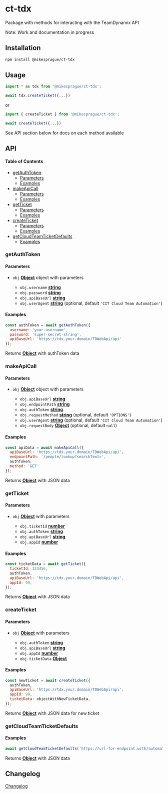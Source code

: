 # ct-tdx

Package with methods for interacting with the TeamDynamix API

Note: Work and documentation in progress

## Installation

```bash
npm install @mikesprague/ct-tdx
```

## Usage

```javascript
import * as tdx from '@mikesprague/ct-tdx';

await tdx.createTicket({...})
```

or

```javascript
import { createTicket } from '@mikesprague/ct-tdx';

await createTicket({...})
```

See API section below for docs on each method available

## API

<!-- Generated by documentation.js. Update this documentation by updating the source code. -->

#### Table of Contents

*   [getAuthToken](#getauthtoken)
    *   [Parameters](#parameters)
    *   [Examples](#examples)
*   [makeApiCall](#makeapicall)
    *   [Parameters](#parameters-1)
    *   [Examples](#examples-1)
*   [getTicket](#getticket)
    *   [Parameters](#parameters-2)
    *   [Examples](#examples-2)
*   [createTicket](#createticket)
    *   [Parameters](#parameters-3)
    *   [Examples](#examples-3)
*   [getCloudTeamTicketDefaults](#getcloudteamticketdefaults)
    *   [Examples](#examples-4)

### getAuthToken

#### Parameters

*   `obj` **[Object](https://developer.mozilla.org/docs/Web/JavaScript/Reference/Global_Objects/Object)** object with parameters

    *   `obj.username` **[string](https://developer.mozilla.org/docs/Web/JavaScript/Reference/Global_Objects/String)**&#x20;
    *   `obj.password` **[string](https://developer.mozilla.org/docs/Web/JavaScript/Reference/Global_Objects/String)**&#x20;
    *   `obj.apiBaseUrl` **[string](https://developer.mozilla.org/docs/Web/JavaScript/Reference/Global_Objects/String)**&#x20;
    *   `obj.userAgent` **[string](https://developer.mozilla.org/docs/Web/JavaScript/Reference/Global_Objects/String)**  (optional, default `'CIT Cloud Team Automation'`)

#### Examples

```javascript
const authToken = await getAuthToken({
  username: 'your-username',
  password: 'super-secret-string',
  apiBaseUrl: 'https://tdx.your.domain/TDWebApi/api'
});
```

Returns **[Object](https://developer.mozilla.org/docs/Web/JavaScript/Reference/Global_Objects/Object)** with authToken data

### makeApiCall

#### Parameters

*   `obj` **[Object](https://developer.mozilla.org/docs/Web/JavaScript/Reference/Global_Objects/Object)** object with parameters

    *   `obj.apiBaseUrl` **[string](https://developer.mozilla.org/docs/Web/JavaScript/Reference/Global_Objects/String)**&#x20;
    *   `obj.endpointPath` **[string](https://developer.mozilla.org/docs/Web/JavaScript/Reference/Global_Objects/String)**&#x20;
    *   `obj.authToken` **[string](https://developer.mozilla.org/docs/Web/JavaScript/Reference/Global_Objects/String)**&#x20;
    *   `obj.requestMethod` **[string](https://developer.mozilla.org/docs/Web/JavaScript/Reference/Global_Objects/String)**  (optional, default `'OPTIONS'`)
    *   `obj.userAgent` **[string](https://developer.mozilla.org/docs/Web/JavaScript/Reference/Global_Objects/String)**  (optional, default `'CIT Cloud Team Automation'`)
    *   `obj.requestBody` **[Object](https://developer.mozilla.org/docs/Web/JavaScript/Reference/Global_Objects/Object)**  (optional, default `null`)

#### Examples

```javascript
const apiData = await makeApiCall({
  apiBaseUrl: 'https://tdx.your.domain/TDWebApi/api',
  endpointPath: '/people/lookup?searchText=',
  authToken,
  method: 'GET'
});
```

Returns **[Object](https://developer.mozilla.org/docs/Web/JavaScript/Reference/Global_Objects/Object)** with JSON data

### getTicket

#### Parameters

*   `obj` **[Object](https://developer.mozilla.org/docs/Web/JavaScript/Reference/Global_Objects/Object)** with parameters

    *   `obj.ticketId` **[number](https://developer.mozilla.org/docs/Web/JavaScript/Reference/Global_Objects/Number)**&#x20;
    *   `obj.authToken` **[string](https://developer.mozilla.org/docs/Web/JavaScript/Reference/Global_Objects/String)**&#x20;
    *   `obj.apiBaseUrl` **[string](https://developer.mozilla.org/docs/Web/JavaScript/Reference/Global_Objects/String)**&#x20;
    *   `obj.appId` **[number](https://developer.mozilla.org/docs/Web/JavaScript/Reference/Global_Objects/Number)**&#x20;

#### Examples

```javascript
const ticketData = await getTicket({
  ticketId: 123456,
  authToken,
  apiBaseUrl: 'https://tdx.your.domain/TDWebApi/api',
  appId: 99,
});
```

Returns **[Object](https://developer.mozilla.org/docs/Web/JavaScript/Reference/Global_Objects/Object)** with JSON data

### createTicket

#### Parameters

*   `obj` **[Object](https://developer.mozilla.org/docs/Web/JavaScript/Reference/Global_Objects/Object)** with parameters

    *   `obj.authToken` **[string](https://developer.mozilla.org/docs/Web/JavaScript/Reference/Global_Objects/String)**&#x20;
    *   `obj.apiBaseUrl` **[string](https://developer.mozilla.org/docs/Web/JavaScript/Reference/Global_Objects/String)**&#x20;
    *   `obj.appId` **[number](https://developer.mozilla.org/docs/Web/JavaScript/Reference/Global_Objects/Number)**&#x20;
    *   `obj.ticketData` **[Object](https://developer.mozilla.org/docs/Web/JavaScript/Reference/Global_Objects/Object)**&#x20;

#### Examples

```javascript
const newTicket = await createTicket({
  authToken,
  apiBaseUrl: 'https://tdx.your.domain/TDWebApi/api',
  appId: 99,
  ticketData: objectWithNewTicketData,
});
```

Returns **[Object](https://developer.mozilla.org/docs/Web/JavaScript/Reference/Global_Objects/Object)** with JSON data for new ticket

### getCloudTeamTicketDefaults

#### Examples

```javascript
await getCloudTeamTicketDefaults('https://url-for-endpoint.with/automated-ticket-defaults.json');
```

Returns **[Object](https://developer.mozilla.org/docs/Web/JavaScript/Reference/Global_Objects/Object)** with JSON data

## Changelog

[Changelog](https://github.com/mikesprague/packages/blob/main/packages/ct-tdx/CHANGELOG.md)
